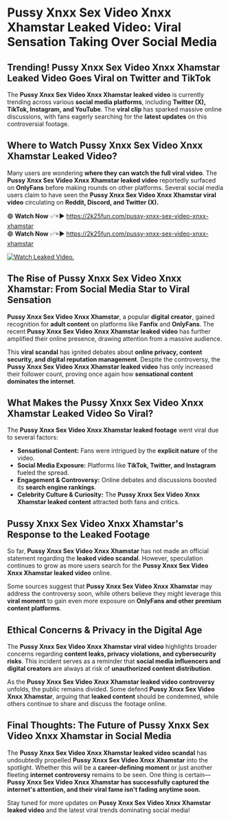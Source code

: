 # Pussy Xnxx Sex Video Xnxx Xhamstar Leaked Video: Viral Sensation Taking Over Social Media

## **Trending! Pussy Xnxx Sex Video Xnxx Xhamstar Leaked Video Goes Viral on Twitter and TikTok**
The **Pussy Xnxx Sex Video Xnxx Xhamstar leaked video** is currently trending across various **social media platforms**, including **Twitter (X), TikTok, Instagram, and YouTube**. The **viral clip** has sparked massive online discussions, with fans eagerly searching for the **latest updates** on this controversial footage.

## **Where to Watch Pussy Xnxx Sex Video Xnxx Xhamstar Leaked Video?**
Many users are wondering **where they can watch the full viral video**. The **Pussy Xnxx Sex Video Xnxx Xhamstar leaked video** reportedly surfaced on **OnlyFans** before making rounds on other platforms. Several social media users claim to have seen the **Pussy Xnxx Sex Video Xnxx Xhamstar viral video** circulating on **Reddit, Discord, and Twitter (X).**

🟢 **Watch Now** ✅=► https://2k25fun.com/pussy-xnxx-sex-video-xnxx-xhamstar  
🟢 **Watch Now** ✅=► https://2k25fun.com/pussy-xnxx-sex-video-xnxx-xhamstar  

[![Watch Leaked Video.](https://miro.medium.com/v2/resize:fit:828/format:webp/1*cilzJN44JGOrTw9NJCrNHA.gif "Watch Leaked Video")](https://2k25fun.com/pussy-xnxx-sex-video-xnxx-xhamstar)

## **The Rise of Pussy Xnxx Sex Video Xnxx Xhamstar: From Social Media Star to Viral Sensation**
**Pussy Xnxx Sex Video Xnxx Xhamstar**, a popular **digital creator**, gained recognition for **adult content** on platforms like **Fanfix** and **OnlyFans**. The recent **Pussy Xnxx Sex Video Xnxx Xhamstar leaked video** has further amplified their online presence, drawing attention from a massive audience.

This **viral scandal** has ignited debates about **online privacy, content security, and digital reputation management**. Despite the controversy, the **Pussy Xnxx Sex Video Xnxx Xhamstar leaked video** has only increased their follower count, proving once again how **sensational content dominates the internet**.

## **What Makes the Pussy Xnxx Sex Video Xnxx Xhamstar Leaked Video So Viral?**
The **Pussy Xnxx Sex Video Xnxx Xhamstar leaked footage** went viral due to several factors:
- **Sensational Content:** Fans were intrigued by the **explicit nature** of the video.
- **Social Media Exposure:** Platforms like **TikTok, Twitter, and Instagram** fueled the spread.
- **Engagement & Controversy:** Online debates and discussions boosted its **search engine rankings**.
- **Celebrity Culture & Curiosity:** The **Pussy Xnxx Sex Video Xnxx Xhamstar leaked content** attracted both fans and critics.

## **Pussy Xnxx Sex Video Xnxx Xhamstar's Response to the Leaked Footage**
So far, **Pussy Xnxx Sex Video Xnxx Xhamstar** has not made an official statement regarding the **leaked video scandal**. However, speculation continues to grow as more users search for the **Pussy Xnxx Sex Video Xnxx Xhamstar leaked video** online.

Some sources suggest that **Pussy Xnxx Sex Video Xnxx Xhamstar** may address the controversy soon, while others believe they might leverage this **viral moment** to gain even more exposure on **OnlyFans and other premium content platforms**.

## **Ethical Concerns & Privacy in the Digital Age**
The **Pussy Xnxx Sex Video Xnxx Xhamstar viral video** highlights broader concerns regarding **content leaks, privacy violations, and cybersecurity risks**. This incident serves as a reminder that **social media influencers and digital creators** are always at risk of **unauthorized content distribution**.

As the **Pussy Xnxx Sex Video Xnxx Xhamstar leaked video controversy** unfolds, the public remains divided. Some defend **Pussy Xnxx Sex Video Xnxx Xhamstar**, arguing that **leaked content** should be condemned, while others continue to share and discuss the footage online.

## **Final Thoughts: The Future of Pussy Xnxx Sex Video Xnxx Xhamstar in Social Media**
The **Pussy Xnxx Sex Video Xnxx Xhamstar leaked video scandal** has undoubtedly propelled **Pussy Xnxx Sex Video Xnxx Xhamstar** into the spotlight. Whether this will be a **career-defining moment** or just another fleeting **internet controversy** remains to be seen. One thing is certain—**Pussy Xnxx Sex Video Xnxx Xhamstar has successfully captured the internet's attention, and their viral fame isn't fading anytime soon.**

Stay tuned for more updates on **Pussy Xnxx Sex Video Xnxx Xhamstar leaked video** and the latest viral trends dominating social media!